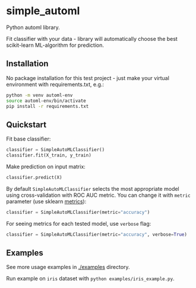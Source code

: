 # simple_automl

Python automl library.

Fit classifier with your data - library will automatically choose the best scikit-learn ML-algorithm for prediction.


## Installation

No package installation for this test project - just make your virtual environment with requirements.txt, e.g.:

```bash
python -m venv automl-env
source automl-env/bin/activate
pip install -r requirements.txt
```

## Quickstart

Fit base classifier:

```python
classifier = SimpleAutoMLClassifier()
classifier.fit(X_train, y_train)
```

Make prediction on input matrix:

```python
classifier.predict(X)
```

By default `SimpleAutoMLClassifier` selects the most appropriate model using cross-validation with ROC AUC metric. You can change it with `metric` parameter (use sklearn [metrics](https://scikit-learn.org/stable/modules/model_evaluation.html#common-cases-predefined-values)):

```python
classifier = SimpleAutoMLClassifier(metric="accuracy")
```

For seeing metrics for each tested model, use `verbose` flag:

```python
classifier = SimpleAutoMLClassifier(metric="accuracy", verbose=True)
```

## Examples

See more usage examples in [./examples](https://github.com/evchibisova/automl/tree/feature-simple-automl-classifier/examples) directory. 

Run example on `iris` dataset with `python examples/iris_example.py`.
